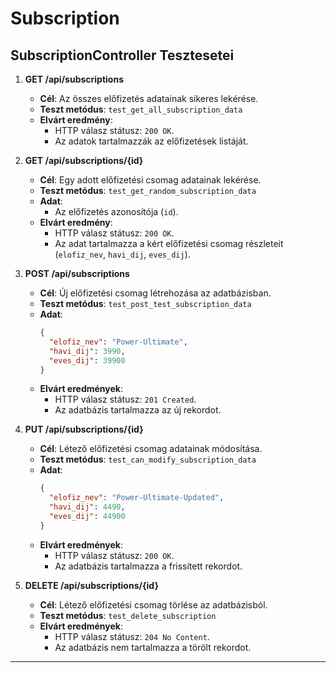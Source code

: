 # Subscription

## SubscriptionController Tesztesetei

1. **GET /api/subscriptions**

   - **Cél**: Az összes előfizetés adatainak sikeres lekérése.
   - **Teszt metódus**: `test_get_all_subscription_data`
   - **Elvárt eredmény**:
     - HTTP válasz státusz: `200 OK`.
     - Az adatok tartalmazzák az előfizetések listáját.

2. **GET /api/subscriptions/{id}**

   - **Cél**: Egy adott előfizetési csomag adatainak lekérése.
   - **Teszt metódus**: `test_get_random_subscription_data`
   - **Adat**:
     - Az előfizetés azonosítója (`id`).
   - **Elvárt eredmény**:
     - HTTP válasz státusz: `200 OK`.
     - Az adat tartalmazza a kért előfizetési csomag részleteit (`elofiz_nev`, `havi_dij`, `eves_dij`).

3. **POST /api/subscriptions**

   - **Cél**: Új előfizetési csomag létrehozása az adatbázisban.
   - **Teszt metódus**: `test_post_test_subscription_data`
   - **Adat**:
     ```json
     {
       "elofiz_nev": "Power-Ultimate",
       "havi_dij": 3990,
       "eves_dij": 39900
     }
     ```
   - **Elvárt eredmények**:
     - HTTP válasz státusz: `201 Created`.
     - Az adatbázis tartalmazza az új rekordot.

4. **PUT /api/subscriptions/{id}**

   - **Cél**: Létező előfizetési csomag adatainak módosítása.
   - **Teszt metódus**: `test_can_modify_subscription_data`
   - **Adat**:
     ```json
     {
       "elofiz_nev": "Power-Ultimate-Updated",
       "havi_dij": 4490,
       "eves_dij": 44900
     }
     ```
   - **Elvárt eredmények**:
     - HTTP válasz státusz: `200 OK`.
     - Az adatbázis tartalmazza a frissített rekordot.

5. **DELETE /api/subscriptions/{id}**

   - **Cél**: Létező előfizetési csomag törlése az adatbázisból.
   - **Teszt metódus**: `test_delete_subscription`
   - **Elvárt eredmények**:
     - HTTP válasz státusz: `204 No Content`.
     - Az adatbázis nem tartalmazza a törölt rekordot.

---